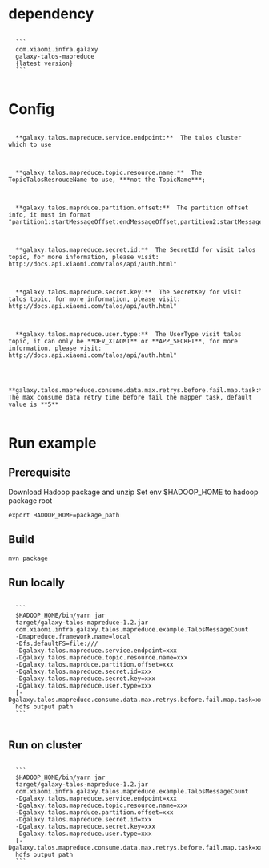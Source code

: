 # dependency
  <pre><code>
  ```
  <groupId>com.xiaomi.infra.galaxy</groupId>
  <artifactId>galaxy-talos-mapreduce</artifactId>
  <version>{latest version}</version>
  ```
  </code></pre>

# Config
  <pre><code>
  **galaxy.talos.mapreduce.service.endpoint:**  The talos cluster which to use
  </pre></code>
  <pre><code>
  **galaxy.talos.mapreduce.topic.resource.name:**  The TopicTalosResrouceName to use, ***not the TopicName***;
  </pre></code>
  <pre><code>
  **galaxy.talos.maprduce.partition.offset:**  The partition offset info, it must in format "partition1:startMessageOffset:endMessageOffset,partition2:startMessageOffset:endMessageOffset"
  </pre></code>
  <pre><code>
  **galaxy.talos.mapreduce.secret.id:**  The SecretId for visit talos topic, for more information, please visit: http://docs.api.xiaomi.com/talos/api/auth.html"
  </pre></code>
  <pre><code>
  **galaxy.talos.mapreduce.secret.key:**  The SecretKey for visit talos topic, for more information, please visit: http://docs.api.xiaomi.com/talos/api/auth.html"
  </pre></code>
  <pre><code>
  **galaxy.talos.mapreduce.user.type:**  The UserType visit talos topic, it can only be **DEV_XIAOMI** or **APP_SECRET**, for more information, please visit: http://docs.api.xiaomi.com/talos/api/auth.html"
  </pre></code>
  <pre><code>
  **galaxy.talos.mapreduce.consume.data.max.retrys.before.fail.map.task:**  The max consume data retry time before fail the mapper task, default value is **5**
  </pre></code>
  
# Run example

## Prerequisite
  Download Hadoop package and unzip
  Set env $HADOOP_HOME to hadoop package root
  <pre><code>export HADOOP_HOME=package_path</code></pre>

## Build
  <pre><code>mvn package</code></pre>

## Run locally
  <pre><code>
  ```
  $HADOOP_HOME/bin/yarn jar 
  target/galaxy-talos-mapreduce-1.2.jar 
  com.xiaomi.infra.galaxy.talos.mapreduce.example.TalosMessageCount 
  -Dmapreduce.framework.name=local 
  -Dfs.defaultFS=file:/// 
  -Dgalaxy.talos.mapreduce.service.endpoint=xxx 
  -Dgalaxy.talos.mapreduce.topic.resource.name=xxx
  -Dgalaxy.talos.maprduce.partition.offset=xxx
  -Dgalaxy.talos.mapreduce.secret.id=xxx
  -Dgalaxy.talos.mapreduce.secret.key=xxx
  -Dgalaxy.talos.mapreduce.user.type=xxx
  [-Dgalaxy.talos.mapreduce.consume.data.max.retrys.before.fail.map.task=xxx]
  hdfs output path
  ```
  </code></pre>

## Run on cluster
  <pre><code>
  ```
  $HADOOP_HOME/bin/yarn jar 
  target/galaxy-talos-mapreduce-1.2.jar 
  com.xiaomi.infra.galaxy.talos.mapreduce.example.TalosMessageCount 
  -Dgalaxy.talos.mapreduce.service.endpoint=xxx 
  -Dgalaxy.talos.mapreduce.topic.resource.name=xxx
  -Dgalaxy.talos.maprduce.partition.offset=xxx
  -Dgalaxy.talos.mapreduce.secret.id=xxx
  -Dgalaxy.talos.mapreduce.secret.key=xxx
  -Dgalaxy.talos.mapreduce.user.type=xxx
  [-Dgalaxy.talos.mapreduce.consume.data.max.retrys.before.fail.map.task=xxx]
  hdfs output path
  ```
  </code></pre>